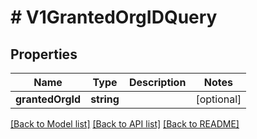 # # V1GrantedOrgIDQuery

## Properties

Name | Type | Description | Notes
------------ | ------------- | ------------- | -------------
**grantedOrgId** | **string** |  | [optional]

[[Back to Model list]](../../README.md#models) [[Back to API list]](../../README.md#endpoints) [[Back to README]](../../README.md)
